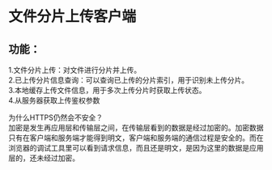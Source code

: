 # 文件分片上传客户端

## 功能：   
1.文件分片上传：对文件进行分片并上传。  
2.已上传分片信息查询：可以查询已上传的分片索引，用于识别未上传分片。  
3.本地缓存上传文件信息，用于多次上传分片时获取上传状态。  
4.从服务器获取上传鉴权参数

为什么HTTPS仍然会不安全？  
加密是发生再应用层和传输层之间，在传输层看到的数据是经过加密的。加密数据只有在客户端和服务端才能得到明文，客户端和服务端的通信过程是安全的。而在浏览器的调试工具里可以看到请求信息，而且还是明文，是因为这里的数据是应用层的，还未经过加密。  